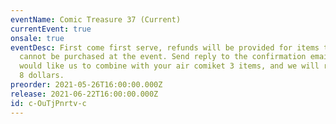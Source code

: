 ```yaml
---
eventName: Comic Treasure 37 (Current)
currentEvent: true
onsale: true
eventDesc: First come first serve, refunds will be provided for items that
  cannot be purchased at the event. Send reply to the confirmation email if you
  would like us to combine with your air comiket 3 items, and we will refund you
  8 dollars.
preorder: 2021-05-26T16:00:00.000Z
release: 2021-06-22T16:00:00.000Z
id: c-OuTjPnrtv-c
---
```

